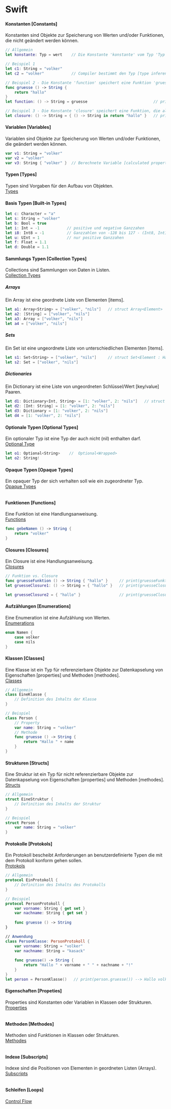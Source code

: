 # Swift

#### Konstanten [Constants]
Konstanten sind Objekte zur Speicherung von Werten und/oder Funktionen, die nicht geändert werden können.
```swift
// Allgemein
let konstante: Typ = wert    // Die Konstante 'konstante' vom Typ 'Typ' soll den Wert 'wert' haben.

// Beispiel 1
let c1: String = "volker"  
let c2 = "volker"            // Compiler bestimmt den Typ [type inference]

// Beispiel 2 - Die Konstante 'function' speichert eine Funktion 'gruesse', die als Funktion übergeben wird.
func gruesse () -> String {
    return "hallo"
}
let function: () -> String = gruesse                             // print(function()) --> hallo

// Beispiel 3 - Die Konstante 'closure' speichert eine Funktion, die als Closure übergeben wird.
let closure: () -> String = { () -> String in return "hallo" }   // print(closure()) --> hallo
```

#### Variablen [Variables]
Variablen sind Objekte zur Speicherung von Werten und/oder Funktionen, die geändert werden können.
```swift
var v1: String = "volker"
var v2 = "volker"
var v3: String { "volker" }  // Berechnete Variable [calculated property] 
```

#### Typen [Types]
Typen sind Vorgaben für den Aufbau von Objekten.   
[Types](https://docs.swift.org/swift-book/documentation/the-swift-programming-language/types)

#### Basis Typen [Built-in Types]

```swift
let c: Character = "a"
let s: String = "volker"
let b: Bool = true
let i: Int = -1            // positive und negative Ganzzahen
let i8: Int8 = -1          // Ganzzahlen von -128 bis 127 - (Int8, Int16, Int32, Int64, Int)
let u: UInt = 1            // nur positive Ganzzahen
let f: Float = 1.1
let d: Double = 1.1
```

#### Sammlungs Typen [Collection Types]
Collections sind Sammlungen von Daten in Listen.   
[Collection Types](https://docs.swift.org/swift-book/documentation/the-swift-programming-language/collectiontypes)
##### Arrays
Ein Array ist eine geordnete Liste von Elementen [items].
```swift
let a1: Array<String> = ["volker", "nils"]   // struct Array<Element>
let a2: [String] = ["volker", "nils"]
let a3: Array = ["volker", "nils"]
let a4 = ["volker", "nils"]
```
##### Sets
Ein Set ist eine ungeordnete Liste von unterschiedlichen Elementen [items].
```swift
let s1: Set<String> = ["volker", "nils"]     // struct Set<Element : Hashable>
let s2: Set = ["volker", "nils"]
```
##### Dictionaries
Ein Dictionary ist eine Liste von ungeordneten Schlüssel/Wert [key/value] Paaren. 
```swift
let d1: Dictionary<Int, String> = [1: "volker", 2: "nils"]   // struct Dictionary<Key : Hashable, Value>
let d2: [Int: String] = [1: "volker", 2: "nils"]
let d3: Dictionary = [1: "volker", 2: "nils"]
let d4 = [1: "volker", 2: "nils"]
```

#### Optionale Typen [Optional Types]
Ein optionaler Typ ist eine Typ der auch nicht (nil) enthalten darf.   
[Optional Type](https://docs.swift.org/swift-book/documentation/the-swift-programming-language/types/#Optional-Type)
```swift
let o1: Optional<String>    //  Optional<Wrapped>
let o2: String!
```

#### Opaque Typen [Opaque Types]
Ein opaquer Typ der sich verhalten soll wie ein zugeordneter Typ.   
[Opaque Types](https://docs.swift.org/swift-book/documentation/the-swift-programming-language/opaquetypes/)
```swift
```

#### Funktionen [Functions]
Eine Funktion ist eine Handlungsanweisung.   
[Functions](https://docs.swift.org/swift-book/documentation/the-swift-programming-language/functions)
```swift
func gebeNamen () -> String {
    return "volker"
}
```

#### Closures [Closures]
Ein Closure ist eine Handlungsanweisung.   
[Closures](https://docs.swift.org/swift-book/documentation/the-swift-programming-language/closures)
```swift
// Funktion vs. Closure
func gruesseFunktion () -> String { "hallo" }     // print(gruesseFunktion()) --> hallo
let gruesseClosure1: () -> String = { "hallo" }   // print(gruesseClosure1()) --> hallo

let gruesseClosure2 = { "hallo" }                 // print(gruesseClosure2()) --> hallo
```

#### Aufzählungen [Enumerations]
Eine Enumeration ist eine Aufzählung von Werten.  
[Enumerations](https://docs.swift.org/swift-book/documentation/the-swift-programming-language/enumerations)
```swift
enum Namen {
    case volker
    case nils
}
```

#### Klassen [Classes]
Eine Klasse ist ein Typ für referenzierbare Objekte zur Datenkapselung von Eigenschaften [properties] und Methoden [methodes].    
[Classes](https://docs.swift.org/swift-book/documentation/the-swift-programming-language/classesandstructures)
```swift
// Allgemein
class EineKlasse {
    // Definition des Inhalts der Klasse
}

// Beispiel
class Person {
    // Property
    var name: String = "volker"
    // Methode
    func gruesse () -> String {
        return "Hallo " + name
    }
}
```

#### Strukturen [Structs]
Eine Struktur ist ein Typ für nicht referenzierbare Objekte zur Datenkapselung von Eigenschaften [properties] und Methoden [methodes].   
[Structs](https://docs.swift.org/swift-book/documentation/the-swift-programming-language/classesandstructures)
```swift
// Allgemein
struct EineStruktur {
    // Definition des Inhalts der Struktur
}

// Beispiel
struct Person {
    var name: String = "volker"
}
```

#### Protokolle [Protokols]
Ein Protokoll bescheibt Anforderungen an benutzerdefinierte Typen die mit dem Protokoll konform gehen sollen.   
[Protokols](https://docs.swift.org/swift-book/documentation/the-swift-programming-language/protocols)
```swift
// Allgemein
protocol EinProtokoll {
    // Definition des Inhalts des Protokolls
}

// Beispiel
protocol PersonProtokoll {
    var vorname: String { get set }
    var nachname: String { get set }
    
    func gruesse () -> String
}

// Anwendung
class PersonKlasse: PersonProtokoll {
    var vorname: String = "volker"
    var nachname: String = "kasack"
    
    func gruesse() -> String {
        return "Hallo " + vorname + " " + nachname + "!"
    }
}
let person = PersonKlasse()   // print(person.gruesse()) --> Hallo volker kasack
```

#### Eigenschaften [Propeties]
Properties sind Konstanten oder Variablen in Klassen oder Strukturen.   
[Properties](https://docs.swift.org/swift-book/documentation/the-swift-programming-language/properties)
```swift
```

#### Methoden [Methodes]
Methoden sind Funktionen in Klassen oder Strukturen.   
[Methodes](https://docs.swift.org/swift-book/documentation/the-swift-programming-language/methodes)
```swift
```

#### Indexe [Subscripts]
Indexe sind die Positionen von Elementen in geordneten Listen (Arrays).    
[Subscripts](https://docs.swift.org/swift-book/documentation/the-swift-programming-language/subscripts)
```swift
```


#### Schleifen [Loops]
[Control Flow](https://docs.swift.org/swift-book/documentation/the-swift-programming-language/controlflow)
```swift
```



